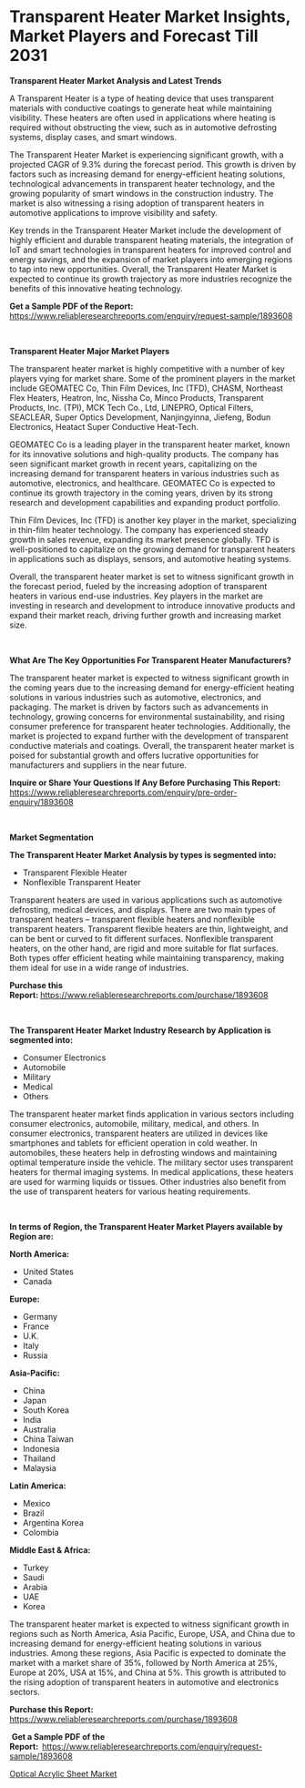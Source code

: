 <p><h1>Transparent Heater Market Insights, Market Players and Forecast Till 2031</h1></p><p><strong>Transparent Heater Market Analysis and Latest Trends</strong></p>
<p><p>A Transparent Heater is a type of heating device that uses transparent materials with conductive coatings to generate heat while maintaining visibility. These heaters are often used in applications where heating is required without obstructing the view, such as in automotive defrosting systems, display cases, and smart windows.</p><p>The Transparent Heater Market is experiencing significant growth, with a projected CAGR of 9.3% during the forecast period. This growth is driven by factors such as increasing demand for energy-efficient heating solutions, technological advancements in transparent heater technology, and the growing popularity of smart windows in the construction industry. The market is also witnessing a rising adoption of transparent heaters in automotive applications to improve visibility and safety.</p><p>Key trends in the Transparent Heater Market include the development of highly efficient and durable transparent heating materials, the integration of IoT and smart technologies in transparent heaters for improved control and energy savings, and the expansion of market players into emerging regions to tap into new opportunities. Overall, the Transparent Heater Market is expected to continue its growth trajectory as more industries recognize the benefits of this innovative heating technology.</p></p>
<p><strong>Get a Sample PDF of the Report:&nbsp;</strong> <a href="https://www.reliableresearchreports.com/enquiry/request-sample/1893608">https://www.reliableresearchreports.com/enquiry/request-sample/1893608</a></p>
<p>&nbsp;</p>
<p><strong>Transparent Heater Major Market Players</strong></p>
<p><p>The transparent heater market is highly competitive with a number of key players vying for market share. Some of the prominent players in the market include GEOMATEC Co, Thin Film Devices, Inc (TFD), CHASM, Northeast Flex Heaters, Heatron, Inc, Nissha Co, Minco Products, Transparent Products, Inc. (TPI), MCK Tech Co., Ltd, LINEPRO, Optical Filters, SEACLEAR, Super Optics Development, Nanjingyinna, Jiefeng, Bodun Electronics, Heatact Super Conductive Heat-Tech.</p><p>GEOMATEC Co is a leading player in the transparent heater market, known for its innovative solutions and high-quality products. The company has seen significant market growth in recent years, capitalizing on the increasing demand for transparent heaters in various industries such as automotive, electronics, and healthcare. GEOMATEC Co is expected to continue its growth trajectory in the coming years, driven by its strong research and development capabilities and expanding product portfolio.</p><p>Thin Film Devices, Inc (TFD) is another key player in the market, specializing in thin-film heater technology. The company has experienced steady growth in sales revenue, expanding its market presence globally. TFD is well-positioned to capitalize on the growing demand for transparent heaters in applications such as displays, sensors, and automotive heating systems.</p><p>Overall, the transparent heater market is set to witness significant growth in the forecast period, fueled by the increasing adoption of transparent heaters in various end-use industries. Key players in the market are investing in research and development to introduce innovative products and expand their market reach, driving further growth and increasing market size.</p></p>
<p>&nbsp;</p>
<p><strong>What Are The Key Opportunities For Transparent Heater Manufacturers?</strong></p>
<p><p>The transparent heater market is expected to witness significant growth in the coming years due to the increasing demand for energy-efficient heating solutions in various industries such as automotive, electronics, and packaging. The market is driven by factors such as advancements in technology, growing concerns for environmental sustainability, and rising consumer preference for transparent heater technologies. Additionally, the market is projected to expand further with the development of transparent conductive materials and coatings. Overall, the transparent heater market is poised for substantial growth and offers lucrative opportunities for manufacturers and suppliers in the near future.</p></p>
<p><strong>Inquire or Share Your Questions If Any Before Purchasing This Report:</strong> <a href="https://www.reliableresearchreports.com/enquiry/pre-order-enquiry/1893608">https://www.reliableresearchreports.com/enquiry/pre-order-enquiry/1893608</a></p>
<p>&nbsp;</p>
<p><strong>Market Segmentation</strong></p>
<p><strong>The Transparent Heater Market Analysis by types is segmented into:</strong></p>
<p><ul><li>Transparent Flexible Heater</li><li>Nonflexible Transparent Heater</li></ul></p>
<p><p>Transparent heaters are used in various applications such as automotive defrosting, medical devices, and displays. There are two main types of transparent heaters – transparent flexible heaters and nonflexible transparent heaters. Transparent flexible heaters are thin, lightweight, and can be bent or curved to fit different surfaces. Nonflexible transparent heaters, on the other hand, are rigid and more suitable for flat surfaces. Both types offer efficient heating while maintaining transparency, making them ideal for use in a wide range of industries.</p></p>
<p><strong>Purchase this Report:&nbsp;</strong><a href="https://www.reliableresearchreports.com/purchase/1893608">https://www.reliableresearchreports.com/purchase/1893608</a></p>
<p>&nbsp;</p>
<p><strong>The Transparent Heater Market Industry Research by Application is segmented into:</strong></p>
<p><ul><li>Consumer Electronics</li><li>Automobile</li><li>Military</li><li>Medical</li><li>Others</li></ul></p>
<p><p>The transparent heater market finds application in various sectors including consumer electronics, automobile, military, medical, and others. In consumer electronics, transparent heaters are utilized in devices like smartphones and tablets for efficient operation in cold weather. In automobiles, these heaters help in defrosting windows and maintaining optimal temperature inside the vehicle. The military sector uses transparent heaters for thermal imaging systems. In medical applications, these heaters are used for warming liquids or tissues. Other industries also benefit from the use of transparent heaters for various heating requirements.</p></p>
<p>&nbsp;</p>
<p><strong>In terms of Region, the Transparent Heater Market Players available by Region are:</strong></p>
<p>
    <p> <strong> North America: </strong>
        <ul>
            <li>United States</li>
            <li>Canada</li>
        </ul>
        </p> 
    <p> <strong> Europe: </strong>
        <ul>
            <li>Germany</li>
            <li>France</li>
            <li>U.K.</li>
            <li>Italy</li>
            <li>Russia</li>
        </ul>
        </p> 
    <p> <strong> Asia-Pacific: </strong>
        <ul>
            <li>China</li>
            <li>Japan</li>
            <li>South Korea</li>
            <li>India</li>
            <li>Australia</li>
            <li>China Taiwan</li>
            <li>Indonesia</li>
            <li>Thailand</li>
            <li>Malaysia</li>
        </ul>
        </p> 
    <p> <strong> Latin America: </strong>
        <ul>
            <li>Mexico</li>
            <li>Brazil</li>
            <li>Argentina Korea</li>
            <li>Colombia</li>
        </ul>
        </p> 
    <p> <strong> Middle East & Africa: </strong>
        <ul>
            <li>Turkey</li>
            <li>Saudi</li>
            <li>Arabia</li>
            <li>UAE</li>
            <li>Korea</li>
        </ul>
    </p>
    </p>
<p><p>The transparent heater market is expected to witness significant growth in regions such as North America, Asia Pacific, Europe, USA, and China due to increasing demand for energy-efficient heating solutions in various industries. Among these regions, Asia Pacific is expected to dominate the market with a market share of 35%, followed by North America at 25%, Europe at 20%, USA at 15%, and China at 5%. This growth is attributed to the rising adoption of transparent heaters in automotive and electronics sectors.</p></p>
<p><strong>Purchase this Report: </strong><a href="https://www.reliableresearchreports.com/purchase/1893608">https://www.reliableresearchreports.com/purchase/1893608</a></p>
<p>&nbsp;<strong>Get a Sample PDF of the Report:&nbsp;&nbsp;</strong><a href="https://www.reliableresearchreports.com/enquiry/request-sample/1893608">https://www.reliableresearchreports.com/enquiry/request-sample/1893608</a></p>
<p><strong></strong></p>
<p><p><a href="https://nifty-kite-d51.notion.site/Optical-Acrylic-Sheet-Market-Size-Market-Trends-and-Growth-Outlook-forecasted-for-period-from-2024-3aefc38f2aee4a74980eab080c4e6894">Optical Acrylic Sheet Market</a></p></p>